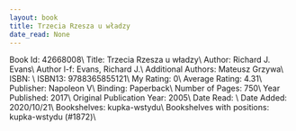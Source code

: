 ```yaml
---
layout: book
title: Trzecia Rzesza u władzy
date_read: None
---
```


Book Id: 42668008\ 
Title: Trzecia Rzesza u władzy\ 
Author: Richard J. Evans\ 
Author l-f: Evans, Richard J.\ 
Additional Authors: Mateusz Grzywa\ 
ISBN: \ 
ISBN13: 9788365855121\ 
My Rating: 0\ 
Average Rating: 4.31\ 
Publisher: Napoleon V\ 
Binding: Paperback\ 
Number of Pages: 750\ 
Year Published: 2017\ 
Original Publication Year: 2005\ 
Date Read: \ 
Date Added: 2020/10/21\ 
Bookshelves: kupka-wstydu\ 
Bookshelves with positions: kupka-wstydu (#1872)\ 

